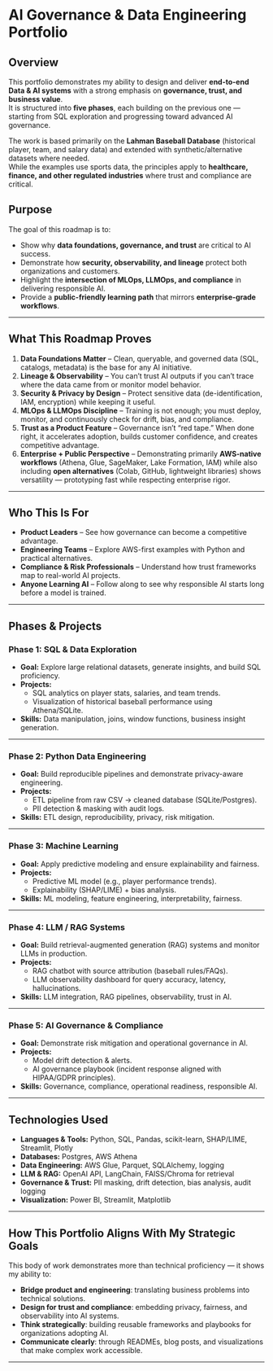 # AI Governance & Data Engineering Portfolio

## Overview

This portfolio demonstrates my ability to design and deliver **end-to-end Data & AI systems** with a strong emphasis on **governance, trust, and business value**.  
It is structured into **five phases**, each building on the previous one — starting from SQL exploration and progressing toward advanced AI governance.  

The work is based primarily on the **Lahman Baseball Database** (historical player, team, and salary data) and extended with synthetic/alternative datasets where needed.  
While the examples use sports data, the principles apply to **healthcare, finance, and other regulated industries** where trust and compliance are critical. 

## Purpose

The goal of this roadmap is to:

* Show why **data foundations, governance, and trust** are critical to AI success.
* Demonstrate how **security, observability, and lineage** protect both organizations and customers.
* Highlight the **intersection of MLOps, LLMOps, and compliance** in delivering responsible AI.
* Provide a **public-friendly learning path** that mirrors **enterprise-grade workflows**.

---

## What This Roadmap Proves

1. **Data Foundations Matter** – Clean, queryable, and governed data (SQL, catalogs, metadata) is the base for any AI initiative.
2. **Lineage & Observability** – You can’t trust AI outputs if you can’t trace where the data came from or monitor model behavior.
3. **Security & Privacy by Design** – Protect sensitive data (de-identification, IAM, encryption) while keeping it useful.
4. **MLOps & LLMOps Discipline** – Training is not enough; you must deploy, monitor, and continuously check for drift, bias, and compliance.
5. **Trust as a Product Feature** – Governance isn’t “red tape.” When done right, it accelerates adoption, builds customer confidence, and creates competitive advantage.
6. **Enterprise + Public Perspective** – Demonstrating primarily **AWS-native workflows** (Athena, Glue, SageMaker, Lake Formation, IAM) while also including **open alternatives** (Colab, GitHub, lightweight libraries) shows versatility — prototyping fast while respecting enterprise rigor.

---

## Who This Is For

* **Product Leaders** – See how governance can become a competitive advantage.
* **Engineering Teams** – Explore AWS-first examples with Python and practical alternatives.
* **Compliance & Risk Professionals** – Understand how trust frameworks map to real-world AI projects.
* **Anyone Learning AI** – Follow along to see why responsible AI starts long before a model is trained.

---

## Phases & Projects

### **Phase 1: SQL & Data Exploration**
- **Goal:** Explore large relational datasets, generate insights, and build SQL proficiency.  
- **Projects:**  
  - SQL analytics on player stats, salaries, and team trends.  
  - Visualization of historical baseball performance using Athena/SQLite.  
- **Skills:** Data manipulation, joins, window functions, business insight generation.  

---

### **Phase 2: Python Data Engineering**
- **Goal:** Build reproducible pipelines and demonstrate privacy-aware engineering.  
- **Projects:**  
  - ETL pipeline from raw CSV → cleaned database (SQLite/Postgres).  
  - PII detection & masking with audit logs.  
- **Skills:** ETL design, reproducibility, privacy, risk mitigation.  

---

### **Phase 3: Machine Learning**
- **Goal:** Apply predictive modeling and ensure explainability and fairness.  
- **Projects:**  
  - Predictive ML model (e.g., player performance trends).  
  - Explainability (SHAP/LIME) + bias analysis.  
- **Skills:** ML modeling, feature engineering, interpretability, fairness.  

---

### **Phase 4: LLM / RAG Systems**
- **Goal:** Build retrieval-augmented generation (RAG) systems and monitor LLMs in production.  
- **Projects:**  
  - RAG chatbot with source attribution (baseball rules/FAQs).  
  - LLM observability dashboard for query accuracy, latency, hallucinations.  
- **Skills:** LLM integration, RAG pipelines, observability, trust in AI.  

---

### **Phase 5: AI Governance & Compliance**
- **Goal:** Demonstrate risk mitigation and operational governance in AI.  
- **Projects:**  
  - Model drift detection & alerts.  
  - AI governance playbook (incident response aligned with HIPAA/GDPR principles).  
- **Skills:** Governance, compliance, operational readiness, responsible AI.  

---

## Technologies Used

- **Languages & Tools:** Python, SQL, Pandas, scikit-learn, SHAP/LIME, Streamlit, Plotly  
- **Databases:** Postgres, AWS Athena  
- **Data Engineering:** AWS Glue, Parquet, SQLAlchemy, logging  
- **LLM & RAG:** OpenAI API, LangChain, FAISS/Chroma for retrieval  
- **Governance & Trust:** PII masking, drift detection, bias analysis, audit logging  
- **Visualization:** Power BI, Streamlit, Matplotlib  

---

## How This Portfolio Aligns With My Strategic Goals

This body of work demonstrates more than technical proficiency — it shows my ability to:  
- **Bridge product and engineering**: translating business problems into technical solutions.  
- **Design for trust and compliance**: embedding privacy, fairness, and observability into AI systems.  
- **Think strategically**: building reusable frameworks and playbooks for organizations adopting AI.  
- **Communicate clearly**: through READMEs, blog posts, and visualizations that make complex work accessible.  

---





